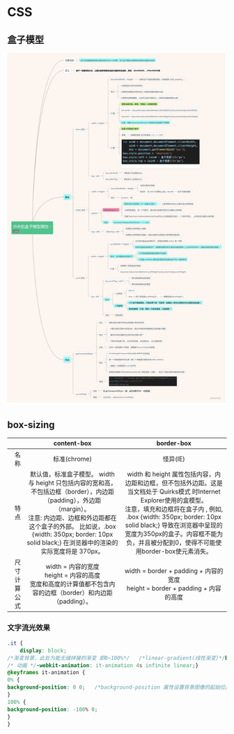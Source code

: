 # CSS
## 盒子模型
![blockchain](./image/css/盒子模型.png "盒子模型")   

## box-sizing
|                     |                content-box               |                border-box                 |
|         -:          |                    :-:                   |                   :-:                     |
|        名称         |               标准(chrome)               |                   怪异(IE)                 |
|        特点         |默认值，标准盒子模型。 width 与 height 只包括内容的宽和高， 不包括边框（border），内边距（padding），外边距（margin）。<br>注意: 内边距、边框和外边距都在这个盒子的外部。 比如说，.box {width: 350px; border: 10px solid black;} 在浏览器中的渲染的实际宽度将是 370px。| width 和 height 属性包括内容，内边距和边框，但不包括外边距。这是当文档处于 Quirks模式 时Internet Explorer使用的盒模型。<br>注意，填充和边框将在盒子内 , 例如, .box {width: 350px; border: 10px solid black;} 导致在浏览器中呈现的宽度为350px的盒子。内容框不能为负，并且被分配到0，使得不可能使用border-box使元素消失。|
|尺寸计算公式|width = 内容的宽度<br>height = 内容的高度<br>宽度和高度的计算值都不包含内容的边框（border）和内边距（padding）。|width = border + padding + 内容的宽度<br>height = border + padding + 内容的高度|

### 文字流光效果
``` css
.it {
    display: block;
/*渐变背景，此处为能无缝拼接的渐变 即0~100%*/   /*linear-gradient(线性渐变)*/background-image: -webkit-linear-gradient(left, #3498db, #f47920 10%, #d71345 20%, #f7acbc 30%, #ffd400 40%, #3498db 50%, #f47920 60%, #d71345 70%, #f7acbc 80%, #ffd400 90%, #3498db);color: transparent; /*文字填充色为透明*/-webkit-text-fill-color: transparent;-webkit-background-clip: text; /* background-clip 规定背景的绘制区域：*/   /*背景剪裁为文字，相当于用背景填充文字 CSS3新属性*/-webkit-background-size: 200% 100%; /*背景图片向水平方向扩大一倍，这样background-position才有移动与变化的空间*/background-size: 200% 100%;
/* 动画 */-webkit-animation: it-animation 4s infinite linear;}
@keyframes it-animation {
0% {
background-position: 0 0;   /*background-position 属性设置背景图像的起始位置。*/
}
100% {
background-position: -100% 0;
}
}
```